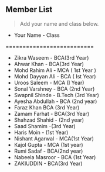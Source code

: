 ## Member List

> Add your name and class below.

*  Your Name - Class

==========================
- Zikra Waseem - BCA(3rd Year)
- Ahwar Khan - BCA(3rd Year)
- Mohd Rahim Ali - MCA ( 1st Year )
- Mohd Dayyan Ali - BCA ( Ist Year)
- Uroos Saleem - MCA (I Year)
- Sonal Varshney - BCA (2nd Year)
- Swapnil Shinde - B.Tech (3rd Year)
- Ayesha Abdullah - BCA (2nd year)
- Faraz Khan BCA (3rd Year)
- Zamam Farhat - BCA(3rd Year)
- Shahzad Shahid - (2nd year)
- Saad Shamim -(3rd Year)
- Haris Moin - (1st Year)
- Nishant Agarwal - MCA(1st Year)
- Kajol Gupta - MCA (1st year)
- Rumi Sadaf - BCA(2nd year)
- Nabeela Masroor - BCA (1st Year)
- ZAKIUDDIN - BCA(3rd Year)